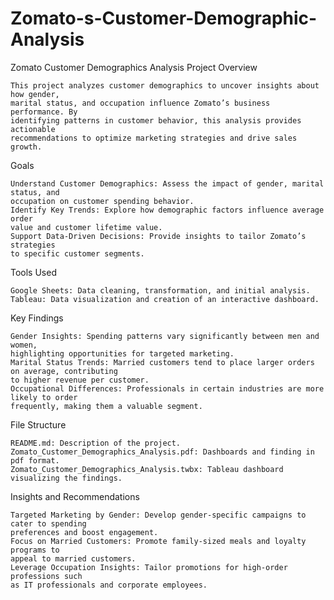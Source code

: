 # Zomato-s-Customer-Demographic-Analysis

Zomato Customer Demographics Analysis Project Overview

    This project analyzes customer demographics to uncover insights about how gender,
    marital status, and occupation influence Zomato’s business performance. By
    identifying patterns in customer behavior, this analysis provides actionable
    recommendations to optimize marketing strategies and drive sales growth.

Goals

    Understand Customer Demographics: Assess the impact of gender, marital status, and
    occupation on customer spending behavior.
    Identify Key Trends: Explore how demographic factors influence average order
    value and customer lifetime value.
    Support Data-Driven Decisions: Provide insights to tailor Zomato’s strategies
    to specific customer segments.

Tools Used

    Google Sheets: Data cleaning, transformation, and initial analysis.
    Tableau: Data visualization and creation of an interactive dashboard.

Key Findings

    Gender Insights: Spending patterns vary significantly between men and women, 
    highlighting opportunities for targeted marketing.
    Marital Status Trends: Married customers tend to place larger orders on average, contributing
    to higher revenue per customer.
    Occupational Differences: Professionals in certain industries are more likely to order
    frequently, making them a valuable segment.

File Structure

    README.md: Description of the project.
    Zomato_Customer_Demographics_Analysis.pdf: Dashboards and finding in pdf format.
    Zomato_Customer_Demographics_Analysis.twbx: Tableau dashboard visualizing the findings.

Insights and Recommendations

    Targeted Marketing by Gender: Develop gender-specific campaigns to cater to spending 
    preferences and boost engagement.
    Focus on Married Customers: Promote family-sized meals and loyalty programs to
    appeal to married customers.
    Leverage Occupation Insights: Tailor promotions for high-order professions such
    as IT professionals and corporate employees.
